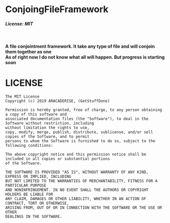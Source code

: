 # ConjoingFileFramework

##### License: MIT

<br>

__A file conjointment framework. It take any type of file and will conjoin them together as one__<br>
__As of right now I do not know what all will happen. But progress is starting soon__


# LICENSE

```
The MIT License
Copyright (c) 2019 ARACADERISE, (GetStuffDone)

Permission is hereby granted, free of charge, to any person obtaining a copy of this software and 
associated documentation files (the "Software"), to deal in the Software without restriction, including 
without limitation the rights to use, 
copy, modify, merge, publish, distribute, sublicense, and/or sell copies of the Software, and to permit 
persons to whom the Software is furnished to do so, subject to the following conditions:

The above copyright notice and this permission notice shall be included in all copies or substantial portions 
of the Software.

THE SOFTWARE IS PROVIDED "AS IS", WITHOUT WARRANTY OF ANY KIND, EXPRESS OR IMPLIED, INCLUDING 
BUT NOT LIMITED TO THE WARRANTIES OF MERCHANTABILITY, FITNESS FOR A PARTICULAR PURPOSE 
AND NONINFRINGEMENT. IN NO EVENT SHALL THE AUTHORS OR COPYRIGHT HOLDERS BE LIABLE FOR 
ANY CLAIM, DAMAGES OR OTHER LIABILITY, WHETHER IN AN ACTION OF CONTRACT, TORT OR OTHERWISE, 
ARISING FROM, OUT OF OR IN CONNECTION WITH THE SOFTWARE OR THE USE OR OTHER 
DEALINGS IN THE SOFTWARE.
```
